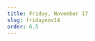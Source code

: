 ```yaml
---
title: Friday, November 17
slug: fridaynov14
order: 6.5
---
```


[^215]: Interviews with Topjor Tsultrim, Pema Doma and Chemi Lhamo.
[^216]: On that occasion, she was accompanied by one security guard. She was later seen entering the Hyatt Regency after presenting an ID badge to police officers at a checkpoint. Officers had blocked all pedestrians from entering the sidewalk in front of the Hyatt, but she was allowed to pass after showing her ID, raising suspicions among protesters that she may have been a member of the Chinese delegation.
[^217]: 自由亚洲电台 (@RFA_Chinese), 14 Nov 2023, https://x.com/RFA_Chinese/status/1724634964891976030.
[^218]: Interview with Pema Doma and subsequent elaboration
[^219]: Interview with Topjor Tsultrim and subsequent elaboration.
[^220]: Interview with Sonamtso.
[^221]: Interview with Chemi Lhamo.
[^222]: Interview with Pema Doma and subsequent elaboration.
[^223]: Interview with Carmen Lau and testimony of Kennedy Wong with subsequent elaboration.
[^224]: Interview with two Tibetan 19-year-olds.
[^225]: Interview with Pema Doma and subsequent elaboration.
[^226]: Interview with Topjor Tsultrim and subsequent elaboration.
[^227]: Interviews with two Tibetan 19-year-olds.
[^228]: Based on a report S. made to the San Francisco Police Department as well as a video interview he gave immediately following the incident S. requested anonymity for this report.
[^229]: Hong Kong and Macau Fellowship Association of Shenzhen, Federation of Returned Overseas Chinese Limited website: https://www.hkmoc.com.hk/zh/. The photo in which Jennifer Cheung can be seen with Chen Longkui and Jing Dongsheng can be found here: https://www.hkmoc.com.hk/wp-content/uploads/2018/09/S301.jpg.
[^230]: Alliance for China’s Peaceful Reunification, “加州湾区统促会主办美国北加州华人庆祝新中国成立七十一周年云端联欢会,” https://acprusa.com/news/News2020/10012020CASF.html.
[^231]: 星島日報, ”紀念大屠殺85周年 南京祭三藩市舉行, 12 Dec 2022, https://www.singtaousa.com/2022-12-12/%e7%b4%80%e5%bf%b5%e5%a4%a7%e5%b1%a0%e6%ae%ba85%e5%91%a8%e5%b9%b4-%e5%8d%97%e4%ba%ac%e7%a5%ad%e4%b8%89%e8%97%a9%e5%b8%82%e8%88%89%e8%a1%8c/4355443#page3%20https://www.worldjournal.com/wj/story/121519/6832712?from=wj_referralnews.
[^232]: 世界日報, "南京大屠杀86周年 湾区华人公祭 追索日本战争罪行,” 11 Dec 2023, https://www.worldjournal.com/wj/story/121519/7632866?zh-cn.
[^233]: 星島日報, “APEC現場直播｜鄧孟詩感謝習近平改善美中關係促和平 在美華人應團結促雙贏,” 17 Nov 2023, https://www.singtaousa.com/2023-11-17/apec%e7%8f%be%e5%a0%b4%e7%9b%b4%e6%92%ad%ef%bd%9c%e9%84%a7%e5%ad%9f%e8%a9%a9%e6%84%9f%e8%ac%9d%e7%bf%92%e8%bf%91%e5%b9%b3%e6%94%b9%e5%96%84%e7%be%8e%e4%b8%ad%e9%97%9c%e4%bf%82%e4%bf%83%e5%92%8c/4671194. See also singtaotv, “APEC現場直播｜三藩市退休華裔法官鄧孟詩感謝習近平改善美中關係促和平 呼籲在美華人應團結促雙贏,” 17 Nov 2023, https://youtu.be/7eU2eyZMaQg?feature=shared. The interview was published by an organization called Chinese Information Radio on behalf of Sing Tao US, which in 2021 was compelled by the US Department of Justice to register as a foreign agent under the Foreign Agents Registration Act. (See: Lachlan Markay, “DOJ brands Chinese-owned U.S. newspaper a foreign agent,” Axios, 25 Aug 2021, https://www.axios.com/2021/08/25/doj-chinese-owned-sing-tao-newspaper-foreign-agent.) No listings could be found for Chinese Information Radio, which may or may not be Chinese Radio International (中国国际广播电台) which is controlled by the Central Propaganda Department of the Chinese Communist Party and in 2020 was designated by the US Department of State as a “foreign mission.” (See: Morgan Ortagus, Department Spokesperson, “Designation of Additional PRC Propaganda Outlets as Foreign Missions,” US Department of State, 21 Oct 2020, https://2017-2021.state.gov/designation-of-additional-prc-propaganda-outlets-as-foreign-missions/.
[^234]: Comfort Women Action for Redress and Education, About Us, https://comfortwomenaction.org/about-us/.
[^235]: See No Cold War, “A New Cold War against China is against the interests of humanity,” https://nocoldwar.org/statement.
[^236]: Ibid. While concern about the Nanjing Massacre and Comfort Women is entirely legitimate, in the case of Cheung, Tang and Sing, it also aligns with CCP propaganda that seeks to stoke resentment against Japan and nationalist grievances.
[^237]: See the photo: https://comfortwomenaction.org/wp-content/uploads/photo-gallery/11-1.-Special-guests-Jennifer-Chung-Lillian-Sing-Julie-Tang.jpg?bwg=1691390716.The photo is from an event in 2022 marking the 10th anniversary of the Glendale peace monument (https://comfortwomenaction.org/2023/08/06/report-from-the-10th-anniversary-celebration/).
[^238]: 星島日報, “北加江蘇同鄉會 慶十年華誕暨新春聯誼,” 1 Feb 2024, https://www.singtaousa.com/2024-02-01/%E5%8C%97%E5%8A%A0%E6%B1%9F%E8%98%87%E5%90%8C%E9%84%89%E6%9C%83-%E6%85%B6%E5%8D%81%E5%B9%B4%E8%8F%AF%E8%AA%95%E6%9A%A8%E6%96%B0%E6%98%A5%E8%81%AF%E8%AA%BC/4748093#page3.
[^239]: 星島日報, “苗比達, “慶祝十一南灣開盛宴 僑胞歡聚賀祖國繁榮,” 24 Sep 2022, https://www.singtaousa.com/2022-09-24/%e6%85%b6%e7%a5%9d%e5%8d%81%e4%b8%80%e5%8d%97%e7%81%a3%e9%96%8b%e7%9b%9b%e5%ae%b4%e5%83%91%e8%83%9e%e6%ad%a1%e8%81%9a%e8%b3%80%e7%a5%96%e5%9c%8b%e7%b9%81%e6%a6%ae/4277004 .
[^240]: SFPA旧金山摄影师联盟, “中国之夜，共渡美丽时光,” 18 Sep 2022, https://www.meipian.cn/4ef5maba.
[^241]: Ibid.
[^242]: 星島日報, “北加江蘇同鄉會 慶十年華誕暨新春聯誼,” 1 Feb 2024, https://www.singtaousa.com/2024-02-01/%E5%8C%97%E5%8A%A0%E6%B1%9F%E8%98%87%E5%90%8C%E9%84%89%E6%9C%83-%E6%85%B6%E5%8D%81%E5%B9%B4%E8%8F%AF%E8%AA%95%E6%9A%A8%E6%96%B0%E6%98%A5%E8%81%AF%E8%AA%BC/4748093#page3.
[^243]: 新唐人電視台, “中共雇人抗议蔡英文 被曝克扣佣金,” 7 Apr 2023,https://cn.ntdtv.com/b5/2023/04/06/a103684674.html.
[^244]: Interview with Topjor Tsultrim and subsequent elaboration.
[^245]: Interview with Anna Kwok.
[^246]: Interview with Sonamtso.
[^247]: Interview with Topjor Tsultrim. Also interview with Pema Doma for the overall situation and atmosphere.
[^248]: Interview with Anna Kwok.
[^249]:Various videos of the assault can be found online. This particular one was edited by Rock & Roar, which added subtitles. It can be found on Rock & Roar’s Telegram channel at https://t.me/rocknroarnews/81 .
[^250]: From 直接民主 (@ROBERTCAN16), 20 Nov 2023, https://x.com/ROBERTCAN16/status/1726486496335855919?s=20.
[^251]: Testimony of Kaiyu Zhang.
[^252]: From 黑龙江贾俊伟 (@JunweiJia888), 17 Nov 2023, https://x.com/JunweiJia888/status/1725658316049903766?s=20.
[^253]: From 不那么快讯 (@Soh_Shorts), 20 Nov 2023, https://x.com/Soh_Shorts/status/1726736710967709915?s=20.
[^254]: See also: Olga R. Rodriguez and Haven Daley, “Assaults against anti-China protesters decried at APEC summit,” Associated Press / Honolulu Star Advertiser, 29 Nov 2023, https://www.staradvertiser.com/2023/11/29/hawaii-news/assaults-against-anti-china-protesters-decried-at-apec-summit/.
[^255]: Testimony of Kaiyu Zhang.
[^256]: Testimony of a Chinese protester.
[^257]: Interview with Chemi Lhamo.
[^258]: Interview with Anna Kwok.
[^259]: Interview with Carmen Lau.
[^260]: Interview with Tsela Zoksang.
[^260]: